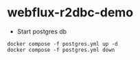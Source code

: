 
# webflux-r2dbc-demo

- Start postgres db
```shell
docker compose -f postgres.yml up -d
docker compose -f postgres.yml down
```